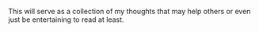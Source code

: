 This will serve as a collection of my thoughts that may help others or even just be entertaining to read at least.